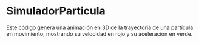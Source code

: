 # SimuladorParticula
Este código genera una animación en 3D de la trayectoria de una partícula en movimiento, mostrando su velocidad en rojo y su aceleración en verde.
